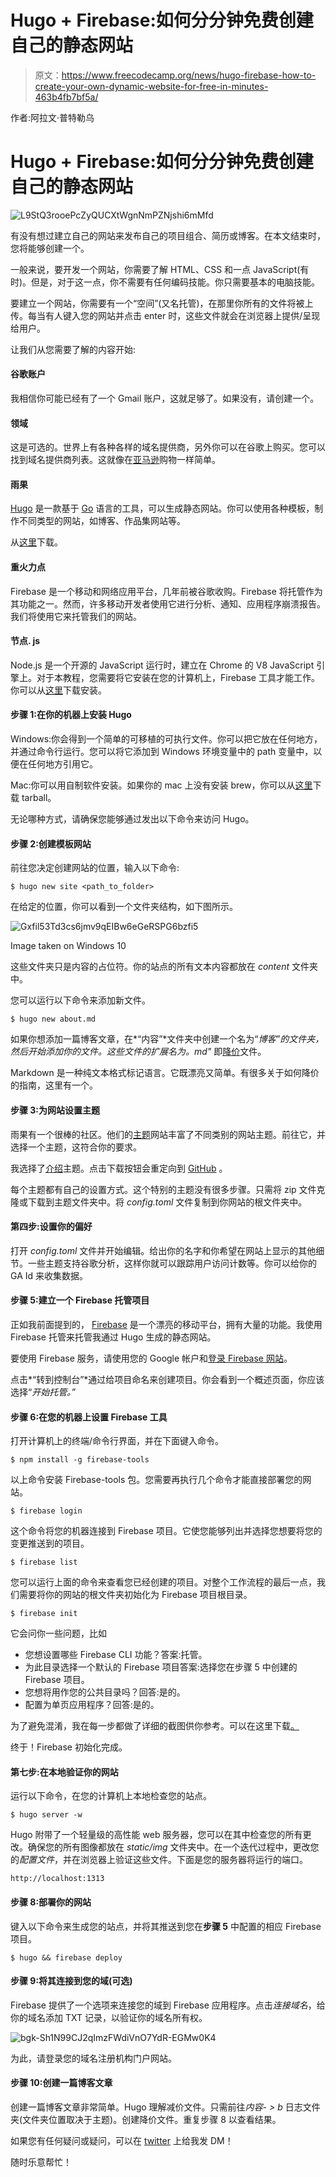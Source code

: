 # Hugo + Firebase:如何分分钟免费创建自己的静态网站

> 原文：<https://www.freecodecamp.org/news/hugo-firebase-how-to-create-your-own-dynamic-website-for-free-in-minutes-463b4fb7bf5a/>

作者:阿拉文·普特勒乌

# Hugo + Firebase:如何分分钟免费创建自己的静态网站

![L9StQ3rooePcZyQUCXtWgnNmPZNjshi6mMfd](img/1a4949787bc6b7133854b3673911229e.png)

有没有想过建立自己的网站来发布自己的项目组合、简历或博客。在本文结束时，您将能够创建一个。

一般来说，要开发一个网站，你需要了解 HTML、CSS 和一点 JavaScript(有时)。但是，对于这一点，你不需要有任何编码技能。你只需要基本的电脑技能。

要建立一个网站，你需要有一个“空间”(又名托管)，在那里你所有的文件将被上传。每当有人键入您的网站并点击 enter 时，这些文件就会在浏览器上提供/呈现给用户。

让我们从您需要了解的内容开始:

#### 谷歌账户

我相信你可能已经有了一个 Gmail 账户，这就足够了。如果没有，请创建一个。

#### 领域

这是可选的。世界上有各种各样的域名提供商，另外你可以在谷歌上购买。您可以找到域名提供商列表。这就像在[亚马逊](http://amazon.com)购物一样简单。

#### 雨果

[Hugo](https://gohugo.io/) 是一款基于 [Go](https://golang.org/) 语言的工具，可以生成静态网站。你可以使用各种模板，制作不同类型的网站，如博客、作品集网站等。

从[这里](https://github.com/gohugoio/hugo/releases)下载。

#### 重火力点

Firebase 是一个移动和网络应用平台，几年前被谷歌收购。Firebase 将托管作为其功能之一。然而，许多移动开发者使用它进行分析、通知、应用程序崩溃报告。我们将使用它来托管我们的网站。

#### 节点. js

Node.js 是一个开源的 JavaScript 运行时，建立在 Chrome 的 V8 JavaScript 引擎上。对于本教程，您需要将它安装在您的计算机上，Firebase 工具才能工作。你可以从[这里](https://nodejs.org/en/download/)下载安装。

#### 步骤 1:在你的机器上安装 Hugo

Windows:你会得到一个简单的可移植的可执行文件。你可以把它放在任何地方，并通过命令行运行。您可以将它添加到 Windows 环境变量中的 path 变量中，以便在任何地方引用它。

Mac:你可以用自制软件安装。如果你的 mac 上没有安装 brew，你可以从[这里](https://github.com/gohugoio/hugo/releases)下载 tarball。

无论哪种方式，请确保您能够通过发出以下命令来访问 Hugo。

#### 步骤 2:创建模板网站

前往您决定创建网站的位置，输入以下命令:

```
$ hugo new site <path_to_folder>
```

在给定的位置，你可以看到一个文件夹结构，如下图所示。

![Gxfil53Td3cs6jmv9qEIBw6eGeRSPG6bzfi5](img/fafe58e9b4314d1d927605392380bf46.png)

Image taken on Windows 10

这些文件夹只是内容的占位符。你的站点的所有文本内容都放在 *content* 文件夹中。

您可以运行以下命令来添加新文件。

```
$ hugo new about.md
```

如果你想添加一篇博客文章，在*“内容”*文件夹中创建一个名为“*博客”*的文件夹，然后开始添加你的文件。这些文件的扩展名为*。md"* 即[降价](https://en.wikipedia.org/wiki/Markdown)文件。

Markdown 是一种纯文本格式标记语言。它既漂亮又简单。有很多关于如何降价的指南，这里有一个。

#### 步骤 3:为网站设置主题

雨果有一个很棒的社区。他们的[主题](https://themes.gohugo.io/)网站丰富了不同类别的网站主题。前往它，并选择一个主题，这符合你的要求。

我选择了[介绍](https://github.com/vickylaiio/hugo-theme-introduction)主题。点击下载按钮会重定向到 [GitHub](https://github.com/vickylaiio/hugo-theme-introduction) 。

每个主题都有自己的设置方式。这个特别的主题没有很多步骤。只需将 zip 文件克隆或下载到主题文件夹中。将 *config.toml* 文件复制到你网站的根文件夹中。

#### 第四步:设置你的偏好

打开 *config.toml* 文件并开始编辑。给出你的名字和你希望在网站上显示的其他细节。一些主题支持谷歌分析，这样你就可以跟踪用户访问计数等。你可以给你的 GA Id 来收集数据。

#### 步骤 5:建立一个 Firebase 托管项目

正如我前面提到的， [Firebase](https://en.wikipedia.org/wiki/Firebase) 是一个漂亮的移动平台，拥有大量的功能。我使用 Firebase 托管来托管我通过 Hugo 生成的静态网站。

要使用 Firebase 服务，请使用您的 Google 帐户和[登录 Firebase 网站](https://firebase.google.com/)。

点击*“转到控制台”*通过给项目命名来创建项目。你会看到一个概述页面，你应该选择“*开始托管。”*

#### 步骤 6:在您的机器上设置 Firebase 工具

打开计算机上的终端/命令行界面，并在下面键入命令。

```
$ npm install -g firebase-tools
```

以上命令安装 Firebase-tools 包。您需要再执行几个命令才能直接部署您的网站。

```
$ firebase login
```

这个命令将您的机器连接到 Firebase 项目。它使您能够列出并选择您想要将您的变更推送到的项目。

```
$ firebase list
```

您可以运行上面的命令来查看您已经创建的项目。对整个工作流程的最后一点，我们需要将你的网站的根文件夹初始化为 Firebase 项目根目录。

```
$ firebase init
```

它会问你一些问题，比如

*   您想设置哪些 Firebase CLI 功能？答案:托管。
*   为此目录选择一个默认的 Firebase 项目答案:选择您在步骤 5 中创建的 Firebase 项目。
*   您想将用作您的公共目录吗？回答:是的。
*   配置为单页应用程序？回答:是的。

为了避免混淆，我在每一步都做了详细的截图供你参考。可以在这里下载[。](https://www.dropbox.com/s/z6siqqymi1rin0u/Screenshots_Firebase_Tools_Setup.zip?dl=0)

终于！Firebase 初始化完成。

#### 第七步:在本地验证你的网站

运行以下命令，在您的计算机上本地检查您的站点。

```
$ hugo server -w
```

Hugo 附带了一个轻量级的高性能 web 服务器，您可以在其中检查您的所有更改。确保您的所有图像都放在 *static/img* 文件夹中。在一个迭代过程中，更改您的*配置文件*，并在浏览器上验证这些文件。下面是您的服务器将运行的端口。

```
http://localhost:1313
```

#### 步骤 8:部署你的网站

键入以下命令来生成您的站点，并将其推送到您在**步骤 5** 中配置的相应 Firebase 项目。

```
$ hugo && firebase deploy
```

#### 步骤 9:将其连接到您的域(可选)

Firebase 提供了一个选项来连接您的域到 Firebase 应用程序。点击*连接域名*，给你的域名添加 TXT 记录，以验证你的域名所有权。

![bgk-Sh1N99CJ2qImzFWdiVnO7YdR-EGMw0K4](img/633bc12d10a781bfef0b812278f4dd64.png)

为此，请登录您的域名注册机构门户网站。

#### 步骤 10:创建一篇博客文章

创建一篇博客文章非常简单。Hugo 理解减价文件。只需前往*内容- > b* 日志文件夹(文件夹位置取决于主题)。创建降价文件。重复步骤 8 以查看结果。

如果您有任何疑问或疑问，可以在 [twitter](https://twitter.com/aravindputrevu) 上给我发 DM！

随时乐意帮忙！